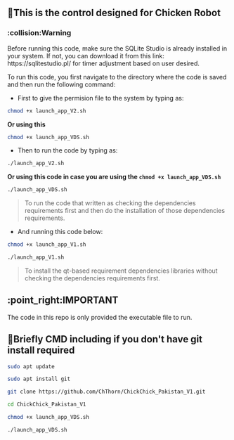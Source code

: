 ## :hammer:This is the control designed for Chicken Robot

<h3>:collision:Warning</h3> Before running this code, make sure the SQLite Studio is already installed in your system. If not, you can download it from this link: https://sqlitestudio.pl/ for timer adjustment based on user desired.

To run this code, you first navigate to the directory where the code is saved and then run the following command:

- First to give the permision file to the system by typing as:
```bash
chmod +x launch_app_V2.sh
```

**Or using this**

```bash
chmod +x launch_app_VDS.sh
```
- Then to run the code by typing as:

```bash
./launch_app_V2.sh
```
**Or using this code in case you are using the ```chmod +x launch_app_VDS.sh```**

```bash
./launch_app_VDS.sh
```
>To run the code that written as checking the dependencies requirements first and then do the installation of those dependencies requirements.

- And running this code below:
```bash
chmod +x launch_app_V1.sh
```
```bash
./launch_app_V1.sh
```
>To install the qt-based requirement dependencies libraries without checking the dependencies requirements first.

<h2>:point_right:IMPORTANT</h2> The code in this repo is only provided the executable file to run.

## :bookmark_tabs:Briefly CMD including if you don't have git install required
```bash
sudo apt update
```
```bash
sudo apt install git
```
```bash
git clone https://github.com/ChThorn/ChickChick_Pakistan_V1.git
```
```bash
cd ChickChick_Pakistan_V1
```
```bash
chmod +x launch_app_VDS.sh
```
```bash
./launch_app_VDS.sh
```
